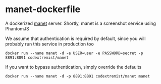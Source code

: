 # manet-dockerfile

A dockerized [manet](http://github.com/vbauer/manet) server. Shortly, manet is a screenshot service
using PhantomJS

We assume that authentication is required by default, since you will probably
run this service in production too

```
docker run --name manet -d -e USER=user -e PASSWORD=secret -p 8891:8891 codextremist/manet
```

If you want to bypass authentication, simply override the defaults

```
docker run --name manet -d -p 8891:8891 codextremist/manet manet
```
